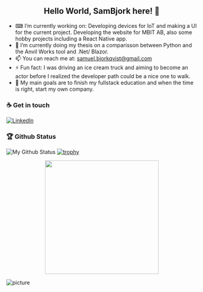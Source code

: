 <h2 align="center"> Hello World, SamBjork here! 👋 </h2>

- ⌨ I’m currently working on: Developing devices for IoT and making a UI for the current project. Developing the website for MBIT AB, also some hobby projects including a React Native app.
- 🌱 I’m currently doing my thesis on a comparisson between Python and the Anvil Works tool and .Net/ Blazor.
- 📫 You can reach me at: samuel.bjorkqvist@gmail.com
- ⚡ Fun fact: I was driving an ice cream truck and aiming to become an actor before I realized the developer path could be a nice one to walk.
- 🥅 My main goals are to finish my fullstack education and when the time is right, start my own company. 

### ☕ Get in touch
[![LinkedIn](https://img.shields.io/badge/LinkedIn-blue?style=flat&logo=linkedin&labelColor=blue)](https://www.linkedin.com/in/samuel-b-954622a9/)

### 🏆 Github Status
![My Github Status](https://github-readme-stats.vercel.app/api?username=sambjork&show_icons=true&hide_border=true)
[![trophy](https://github-profile-trophy.vercel.app/?username=sambjork)](https://github.com/sambjork/github-profile-trophy)

<p align="center">
  <img width="300" src="https://media.giphy.com/media/ZVik7pBtu9dNS/giphy.gif">
</p>

![picture](https://raw.githubusercontent.com/saadeghi/saadeghi/master/dino.gif)
